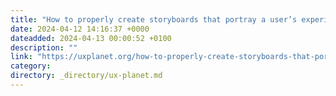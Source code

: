 ```yaml
---
title: "How to properly create storyboards that portray a user’s experience with your product"
date: 2024-04-12 14:16:37 +0000
dateadded: 2024-04-13 00:00:52 +0100
description: ""
link: "https://uxplanet.org/how-to-properly-create-storyboards-that-portray-a-users-experience-with-your-product-6c7582895f24?source=rss----819cc2aaeee0---4"
category:
directory: _directory/ux-planet.md
---
```

